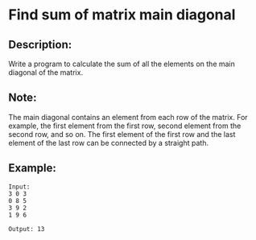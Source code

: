 # Find sum of matrix main diagonal

## Description:

Write a program to calculate the sum of all the elements on the main diagonal of the matrix.

## Note:

The main diagonal contains an element from each row of the matrix. For example, the first element from the first row, second element from the second row, and so on. The first element of the first row and the last element of the last row can be connected by a straight path.

## Example:

```
Input:
3 0 3
0 8 5
3 9 2
1 9 6

Output: 13
```
